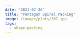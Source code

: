 ```yaml
---
date: "2021-07-26"
title: "Pentagon Spiral Packing"
image: /images/plots/207.jpg
tags:
  - shape-packing
---
```

